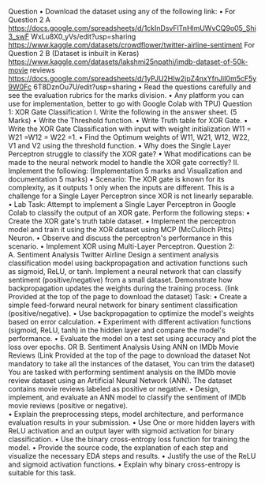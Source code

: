 Question
• Download the dataset using any of the following link: 
• For Question 2 A  
https://docs.google.com/spreadsheets/d/1ckInDsvFlTnHlmUWvCQ9o05_Shi3_swF WxLu8X0_yVs/edit?usp=sharing 
https://www.kaggle.com/datasets/crowdflower/twitter-airline-sentiment For Question 2 B (Dataset is inbuilt in Keras) 
https://www.kaggle.com/datasets/lakshmi25npathi/imdb-dataset-of-50k-movie reviews 
https://docs.google.com/spreadsheets/d/1yPJU2HIw2jpZ4nxYfnJiI0m5cF5y9W0Fc 6T8DznOu7U/edit?usp=sharing 
• Read the questions carefully and see the evaluation rubrics for the marks division. • Any platform you can use for implementation, better to go with Google Colab with  TPU)
Question 1: XOR Gate Classification 
I. Write the following in the answer sheet. (5 Marks) • Write the Threshold function. 
• Write Truth table for XOR Gate. 
• Write the XOR Gate Classification with input with weight initialization W11 = W21 =W12 = W22 =1.  • Find the Optimum weights of W11, W21, W12, W22, V1 and V2 using the threshold function. • Why does the Single Layer Perceptron struggle to classify the XOR gate? 
• What modifications can be made to the neural network model to handle the XOR gate correctly? 
II. Implement the following: 
(Implementation 5 marks and Visualization and documentation 5 marks) 
• Scenario: 
The XOR gate is known for its complexity, as it outputs 1 only when the inputs are different.  This is a challenge for a Single Layer Perceptron since XOR is not linearly separable. 
• Lab Task: Attempt to implement a Single Layer Perceptron in Google Colab to classify the  output of an XOR gate. Perform the following steps: 
• Create the XOR gate's truth table dataset. 
• Implement the perceptron model and train it using the XOR dataset using MCP (McCulloch  Pitts) Neuron. 
• Observe and discuss the perceptron's performance in this scenario. 
• Implement XOR using Multi-Layer Perceptron. 
Question 2:  
A. Sentiment Analysis Twitter Airline 
Design a sentiment analysis classification model using backpropagation and activation functions  such as sigmoid, ReLU, or tanh. Implement a neural network that can classify sentiment  (positive/negative) from a small dataset. Demonstrate how backpropagation updates the weights  during the training process. (link Provided at the top of the page to download the dataset) Task: 
• Create a simple feed-forward neural network for binary sentiment classification  (positive/negative). 
• Use backpropagation to optimize the model's weights based on error calculation. • Experiment with different activation functions (sigmoid, ReLU, tanh) in the hidden layer  and compare the model's performance. 
• Evaluate the model on a test set using accuracy and plot the loss over epochs. OR
B. Sentiment Analysis Using ANN on IMDb Movie Reviews 
(Link Provided at the top of the page to download the dataset Not mandatory to  take all the instances of the dataset, You can trim the dataset) 
You are tasked with performing sentiment analysis on the IMDb movie review dataset using  an Artificial Neural Network (ANN). The dataset contains movie reviews labeled as positive  or negative. 
• Design, implement, and evaluate an ANN model to classify the sentiment of IMDb  movie reviews (positive or negative).  
• Explain the preprocessing steps, model architecture, and performance evaluation  results in your submission. 
• Use One or more hidden layers with ReLU activation and an output layer with  sigmoid activation for binary classification. 
• Use the binary cross-entropy loss function for training the model. • Provide the source code, the explanation of each step and visualize the necessary  EDA steps and results. 
• Justify the use of the ReLU and sigmoid activation functions. 
• Explain why binary cross-entropy is suitable for this task.

